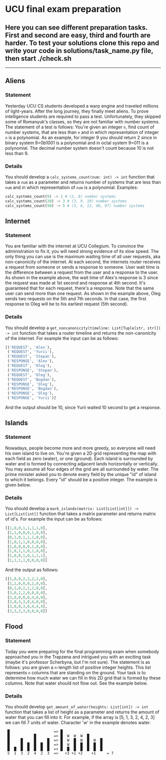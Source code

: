 # UCU final exam preparation

## Here you can see different preparation tasks. First and second are easy, third and fourth are harder. To test your solutions clone this repo and write your code in solutions/task_name.py file, then start ./check.sh
---
## Aliens
### Statement
Yesterday UCU CS students developed a warp engine and traveled millions of light-years. After the long journey, they finally meet aliens. To prove intelligence students are required to pass a test. Unfortunately, they skipped some of Romanyuk's classes, so they are not familiar with number systems. The statement of a test is follows:
You're given an integer ```n```, find count of number systems, that are less than ```n``` and in which representation of integer ```n``` is a polynomial. As an example, for integer 9 you should return 2 since in binary system 9=0b1001 is a polynomial and in octal system 9=011 is a polynomial. The decimal number system doesn't count because 10 is not less than 9.
### Details
You should develop a ```calc_systems_count(num: int) -> int``` function that takes a ```num``` as a parameter and returns number of systems that are less than ```num``` and in which representation of ```num``` is a polynomial. Examples:
```python
calc_systems_count(9) -> 2 # (2, 8) number systems
calc_systems_count(20) -> 3 # (3, 9, 19) number systems
calc_systems_count(98) -> 5 # (5, 6, 13, 48, 97) number systems
```
## Internet
### Statement
You are familiar with the internet at UCU Collegium. To convince the administration to fix it, you will need strong evidence of its slow speed. The only thing you can use is the maximum waiting time of all user requests, aka non-canonicity of the internet. At each second, the internets router receives a request from someone or sends a response to someone. User wait time is the difference between a request from the user and a response to the user. As shown in the example above, the wait time of Alex's response is 3 since the request was made at 1st second and response at 4th second. It's guaranteed that for each request, there's a response. Note that the same user can send more than one request. As shown in the example above, Oleg sends two requests on the 5th and 7th seconds. In that case, the first response to Oleg will be to his earliest request (5th second).
### Details
You should develop a ```get_noncanonicity(timeline: List[Tuple[str, str]]) -> int``` function that takes a router timeline and returns the non-canonicity of the internet. For example the input can be as follows:
```python
[('REQUEST', 'Alex'),
 ('REQUEST', 'Yurii'),
 ('REQUEST', 'Stepan'),
 ('RESPONSE', 'Alex'),
 ('REQUEST', 'Oleg'),
 ('RESPONSE', 'Stepan'),
 ('REQUEST', 'Oleg'),
 ('REQUEST', 'Bogdan'),
 ('RESPONSE', 'Oleg'),
 ('RESPONSE', 'Bogdan'),
 ('RESPONSE', 'Oleg'),
 ('RESPONSE', 'Yurii')]
```
And the output should be 10, since Yurii waited 10 second to get a response.
## Islands
### Statement
Nowadays, people become more and more greedy, so everyone will need his own island to live on. You're given a 2D grid representing the map with each field as zero (water), or one (ground). Each island is surrounded by water and is formed by connecting adjacent lands horizontally or vertically. You may assume all four edges of the grid are all surrounded by water. The prime minister asked you to denote every field by the unique "id" of island to which it belongs. Every "id" should be a positive integer. The example is given below.
### Details
You should develop a ```mark_islands(matrix: List[List[int]]) -> List[List[int]]``` function that takes a matrix parameter and returns matrix of id's. For example the input can be as follows:
```python
[[1,0,0,1,1,1,1,0],
 [1,1,0,0,0,1,0,0],
 [0,1,0,1,1,1,0,0],
 [1,0,1,1,0,0,0,0],
 [1,0,0,0,0,1,0,0],
 [1,0,1,1,0,1,0,0],
 [1,0,0,1,0,1,1,1],
 [1,1,1,1,0,0,0,0]]
```
And the output as follows:
```python
[[1,0,0,2,2,2,2,0],
 [1,1,0,0,0,2,0,0],
 [0,1,0,2,2,2,0,0],
 [3,0,2,2,0,0,0,0],
 [3,0,0,0,0,4,0,0],
 [3,0,3,3,0,4,0,0],
 [3,0,0,3,0,4,4,4],
 [3,3,3,3,0,0,0,0]]
```
## Flood
### Statement
Today you were preparing for the final programming exam when somebody approached you in the Trapzena and intrigued you with an exciting task (maybe it's professor Scherbyna, but I'm not sure). The statement is as follows: you are given a ```n```-length list of positive integer heights. This list represents ```n``` columns that are standing on the ground. Your task is to determine how much water we can fill in this 2D grid that is formed by these columns. Note that water should not flow out. See the example below.
### Details
You should develop ```get_amount_of_water(heights: List[int]) -> int``` function that takes a list of height as a parameter and returns the amount of water that you can fill into it.
For example, if the array is [5, 1, 3, 2, 4, 2, 3] we can fill 7 units of water. Character 'w' in the example denotes water.
```
 █                    => █
 █           █        => █  W  W  W  █        
 █     █     █     █  => █  W  █  W  █  W  █  
 █     █  █  █  █  █  => █  W  █  █  █  █  █  
 █  █  █  █  █  █  █  => █  █  █  █  █  █  █
 5  1  3  2  4  2  3  =>   +3 +1 +2    +1     = 7
```
